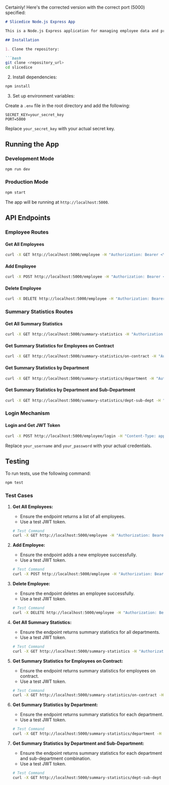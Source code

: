 Certainly! Here's the corrected version with the correct port (5000) specified:

```markdown
# Slicedice Node.js Express App

This is a Node.js Express application for managing employee data and providing summary statistics.

## Installation

1. Clone the repository:

```bash
git clone <repository_url>
cd slicedice
```

2. Install dependencies:

```bash
npm install
```

3. Set up environment variables:

Create a `.env` file in the root directory and add the following:

```env
SECRET_KEY=your_secret_key
PORT=5000
```

Replace `your_secret_key` with your actual secret key.

## Running the App

### Development Mode

```bash
npm run dev
```

### Production Mode

```bash
npm start
```

The app will be running at `http://localhost:5000`.

## API Endpoints

### Employee Routes

#### Get All Employees

```bash
curl -X GET http://localhost:5000/employee -H "Authorization: Bearer <YOUR_JWT_TOKEN>"
```

#### Add Employee

```bash
curl -X POST http://localhost:5000/employee -H "Authorization: Bearer <YOUR_JWT_TOKEN>" -H "Content-Type: application/json" -d '{"name": "John Doe", "salary": "50000", "currency": "USD", "department": "Engineering", "sub_department": "Platform"}'
```

#### Delete Employee

```bash
curl -X DELETE http://localhost:5000/employee -H "Authorization: Bearer <YOUR_JWT_TOKEN>" -d 'employeeName=John Doe'
```

### Summary Statistics Routes

#### Get All Summary Statistics

```bash
curl -X GET http://localhost:5000/summary-statistics -H "Authorization: Bearer <YOUR_JWT_TOKEN>"
```

#### Get Summary Statistics for Employees on Contract

```bash
curl -X GET http://localhost:5000/summary-statistics/on-contract -H "Authorization: Bearer <YOUR_JWT_TOKEN>"
```

#### Get Summary Statistics by Department

```bash
curl -X GET http://localhost:5000/summary-statistics/department -H "Authorization: Bearer <YOUR_JWT_TOKEN>"
```

#### Get Summary Statistics by Department and Sub-Department

```bash
curl -X GET http://localhost:5000/summary-statistics/dept-sub-dept -H "Authorization: Bearer <YOUR_JWT_TOKEN>"
```

### Login Mechanism

#### Login and Get JWT Token

```bash
curl -X POST http://localhost:5000/employee/login -H "Content-Type: application/json" -d '{"username": "your_username", "password": "your_password"}'
```

Replace `your_username` and `your_password` with your actual credentials.

## Testing

To run tests, use the following command:

```bash
npm test
```

### Test Cases

1. **Get All Employees:**

   - Ensure the endpoint returns a list of all employees.
   - Use a test JWT token.

   ```bash
   # Test Command
   curl -X GET http://localhost:5000/employee -H "Authorization: Bearer <TEST_JWT_TOKEN>"
   ```

2. **Add Employee:**

   - Ensure the endpoint adds a new employee successfully.
   - Use a test JWT token.

   ```bash
   # Test Command
   curl -X POST http://localhost:5000/employee -H "Authorization: Bearer <TEST_JWT_TOKEN>" -H "Content-Type: application/json" -d '{"name": "Test Employee", "salary": "60000", "currency": "USD", "department": "Test Department", "sub_department": "Test Sub-Department"}'
   ```

3. **Delete Employee:**

   - Ensure the endpoint deletes an employee successfully.
   - Use a test JWT token.

   ```bash
   # Test Command
   curl -X DELETE http://localhost:5000/employee -H "Authorization: Bearer <TEST_JWT_TOKEN>" -d 'employeeName=Test Employee'
   ```

4. **Get All Summary Statistics:**

   - Ensure the endpoint returns summary statistics for all departments.
   - Use a test JWT token.

   ```bash
   # Test Command
   curl -X GET http://localhost:5000/summary-statistics -H "Authorization: Bearer <TEST_JWT_TOKEN>"
   ```

5. **Get Summary Statistics for Employees on Contract:**

   - Ensure the endpoint returns summary statistics for employees on contract.
   - Use a test JWT token.

   ```bash
   # Test Command
   curl -X GET http://localhost:5000/summary-statistics/on-contract -H "Authorization: Bearer <TEST_JWT_TOKEN>"
   ```

6. **Get Summary Statistics by Department:**

   - Ensure the endpoint returns summary statistics for each department.
   - Use a test JWT token.

   ```bash
   # Test Command
   curl -X GET http://localhost:5000/summary-statistics/department -H "Authorization: Bearer <TEST_JWT_TOKEN>"
   ```

7. **Get Summary Statistics by Department and Sub-Department:**

   - Ensure the endpoint returns summary statistics for each department and sub-department combination.
   - Use a test JWT token.

   ```bash
   # Test Command
   curl -X GET http://localhost:5000/summary-statistics/dept-sub-dept -H "Authorization: Bearer <TEST_JWT_TOKEN>"
   ```
